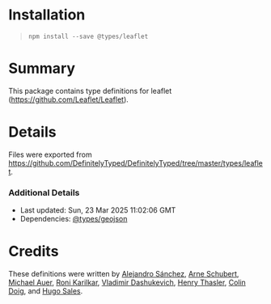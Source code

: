 # Installation
> `npm install --save @types/leaflet`

# Summary
This package contains type definitions for leaflet (https://github.com/Leaflet/Leaflet).

# Details
Files were exported from https://github.com/DefinitelyTyped/DefinitelyTyped/tree/master/types/leaflet.

### Additional Details
 * Last updated: Sun, 23 Mar 2025 11:02:06 GMT
 * Dependencies: [@types/geojson](https://npmjs.com/package/@types/geojson)

# Credits
These definitions were written by [Alejandro Sánchez](https://github.com/alejo90), [Arne Schubert](https://github.com/atd-schubert), [Michael Auer](https://github.com/mcauer), [Roni Karilkar](https://github.com/ronikar), [Vladimir Dashukevich](https://github.com/life777), [Henry Thasler](https://github.com/henrythasler), [Colin Doig](https://github.com/captain-igloo), and [Hugo Sales](https://github.com/someonewithpc).
